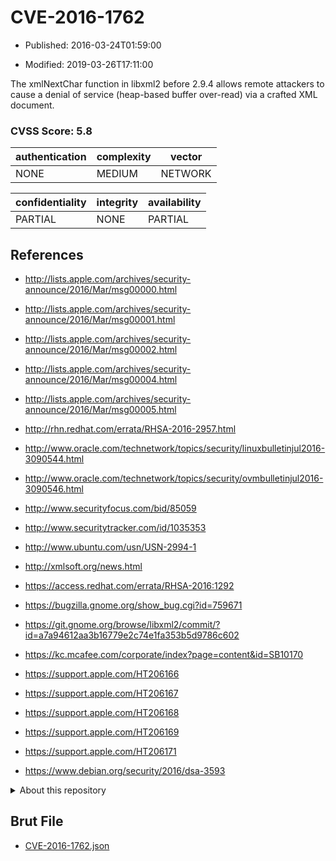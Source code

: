 # CVE-2016-1762

- Published: 2016-03-24T01:59:00

- Modified: 2019-03-26T17:11:00

The xmlNextChar function in libxml2 before 2.9.4 allows remote attackers to cause a denial of service (heap-based buffer over-read) via a crafted XML document.

### CVSS Score: **5.8**

| authentication | complexity | vector |
| --- | --- | --- |
| NONE | MEDIUM | NETWORK |

| confidentiality | integrity | availability |
| --- | --- | --- |
| PARTIAL | NONE | PARTIAL |

## References

* http://lists.apple.com/archives/security-announce/2016/Mar/msg00000.html

* http://lists.apple.com/archives/security-announce/2016/Mar/msg00001.html

* http://lists.apple.com/archives/security-announce/2016/Mar/msg00002.html

* http://lists.apple.com/archives/security-announce/2016/Mar/msg00004.html

* http://lists.apple.com/archives/security-announce/2016/Mar/msg00005.html

* http://rhn.redhat.com/errata/RHSA-2016-2957.html

* http://www.oracle.com/technetwork/topics/security/linuxbulletinjul2016-3090544.html

* http://www.oracle.com/technetwork/topics/security/ovmbulletinjul2016-3090546.html

* http://www.securityfocus.com/bid/85059

* http://www.securitytracker.com/id/1035353

* http://www.ubuntu.com/usn/USN-2994-1

* http://xmlsoft.org/news.html

* https://access.redhat.com/errata/RHSA-2016:1292

* https://bugzilla.gnome.org/show_bug.cgi?id=759671

* https://git.gnome.org/browse/libxml2/commit/?id=a7a94612aa3b16779e2c74e1fa353b5d9786c602

* https://kc.mcafee.com/corporate/index?page=content&id=SB10170

* https://support.apple.com/HT206166

* https://support.apple.com/HT206167

* https://support.apple.com/HT206168

* https://support.apple.com/HT206169

* https://support.apple.com/HT206171

* https://www.debian.org/security/2016/dsa-3593

<details>
<summary>About this repository</summary> 

  This repository is part of the project [Live Hack CVE](https://github.com/Live-Hack-CVE). Main website can be found [www.live-hack.org](https://www.live-hack.org) 
  
  Made by [Sn0wAlice](https://github.com/Sn0wAlice) for the people that care about security and need to have a feed of the latest CVEs. Hope you enjoy it, don't forget to star the repo and follow me on [Twitter](https://twitter.com/Sn0wAlice) and [Github](https://github.com/Sn0wAlice). And that is my [personnal website](https://www.alice-snow.me/)

  - [Home Page](https://github.com/Live-Hack-CVE)
  - [Framework](https://github.com/Live-Hack-CVE/cve-framework)
  - [CVE database](https://github.com/Live-Hack-CVE/full_database)
  - [Changelog](https://github.com/Live-Hack-CVE/Changelog)
</details>

## Brut File

* [CVE-2016-1762.json](https://raw.githubusercontent.com/Live-Hack-CVE/full_database/main/cves/2016/CVE-2016-1762.json)

